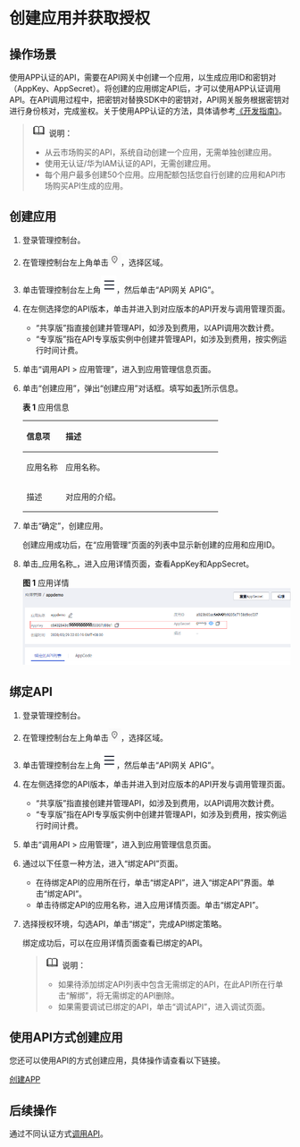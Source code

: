 # 创建应用并获取授权<a name="ZH-CN_TOPIC_0000001142957210"></a>

## 操作场景<a name="zh-cn_topic_0000001128537178_zh-cn_topic_0115925970_section1392141914277"></a>

使用APP认证的API，需要在API网关中创建一个应用，以生成应用ID和密钥对（AppKey、AppSecret）。将创建的应用绑定API后，才可以使用APP认证调用API。在API调用过程中，把密钥对替换SDK中的密钥对，API网关服务根据密钥对进行身份核对，完成鉴权。关于使用APP认证的方法，具体请参考[《开发指南》](https://support.huaweicloud.com/devg-apig/apig-dev-180307002.html)。

>![](public_sys-resources/icon-note.gif) **说明：** 
>-   从云市场购买的API，系统自动创建一个应用，无需单独创建应用。
>-   使用无认证/华为IAM认证的API，无需创建应用。
>-   每个用户最多创建50个应用。应用配额包括您自行创建的应用和API市场购买API生成的应用。

## 创建应用<a name="zh-cn_topic_0000001128537178_zh-cn_topic_0115925970_section1856194611271"></a>

1.  登录管理控制台。
2.  在管理控制台左上角单击![](figures/icon-region.png)，选择区域。
3.  单击管理控制台左上角![](figures/zh-cn_image_0000001191791775.png)，然后单击“API网关 APIG”。
4.  在左侧选择您的API版本，单击并进入到对应版本的API开发与调用管理页面。
    -   “共享版”指直接创建并管理API，如涉及到费用，以API调用次数计费。
    -   “专享版”指在API专享版实例中创建并管理API，如涉及到费用，按实例运行时间计费。

5.  单击“调用API \> 应用管理”，进入到应用管理信息页面。
6.  单击“创建应用”，弹出“创建应用”对话框。填写如[表1](#zh-cn_topic_0000001128537178_zh-cn_topic_0115925970_zh-cn_topic_0085149606_table195413315428)所示信息。

    **表 1**  应用信息

    <a name="zh-cn_topic_0000001128537178_zh-cn_topic_0115925970_zh-cn_topic_0085149606_table195413315428"></a>
    <table><thead align="left"><tr id="zh-cn_topic_0000001128537178_zh-cn_topic_0115925970_zh-cn_topic_0085149606_row45523384220"><th class="cellrowborder" valign="top" width="20%" id="mcps1.2.3.1.1"><p id="zh-cn_topic_0000001128537178_zh-cn_topic_0115925970_zh-cn_topic_0085149606_p65563314423"><a name="zh-cn_topic_0000001128537178_zh-cn_topic_0115925970_zh-cn_topic_0085149606_p65563314423"></a><a name="zh-cn_topic_0000001128537178_zh-cn_topic_0115925970_zh-cn_topic_0085149606_p65563314423"></a>信息项</p>
    </th>
    <th class="cellrowborder" valign="top" width="80%" id="mcps1.2.3.1.2"><p id="zh-cn_topic_0000001128537178_zh-cn_topic_0115925970_zh-cn_topic_0085149606_p356183311427"><a name="zh-cn_topic_0000001128537178_zh-cn_topic_0115925970_zh-cn_topic_0085149606_p356183311427"></a><a name="zh-cn_topic_0000001128537178_zh-cn_topic_0115925970_zh-cn_topic_0085149606_p356183311427"></a>描述</p>
    </th>
    </tr>
    </thead>
    <tbody><tr id="zh-cn_topic_0000001128537178_zh-cn_topic_0115925970_zh-cn_topic_0085149606_row1156183364219"><td class="cellrowborder" valign="top" width="20%" headers="mcps1.2.3.1.1 "><p id="zh-cn_topic_0000001128537178_zh-cn_topic_0115925970_zh-cn_topic_0085149606_p105616333427"><a name="zh-cn_topic_0000001128537178_zh-cn_topic_0115925970_zh-cn_topic_0085149606_p105616333427"></a><a name="zh-cn_topic_0000001128537178_zh-cn_topic_0115925970_zh-cn_topic_0085149606_p105616333427"></a>应用名称</p>
    </td>
    <td class="cellrowborder" valign="top" width="80%" headers="mcps1.2.3.1.2 "><p id="zh-cn_topic_0000001128537178_zh-cn_topic_0115925970_zh-cn_topic_0085149606_p1656123374219"><a name="zh-cn_topic_0000001128537178_zh-cn_topic_0115925970_zh-cn_topic_0085149606_p1656123374219"></a><a name="zh-cn_topic_0000001128537178_zh-cn_topic_0115925970_zh-cn_topic_0085149606_p1656123374219"></a>应用名称。</p>
    </td>
    </tr>
    <tr id="zh-cn_topic_0000001128537178_zh-cn_topic_0115925970_zh-cn_topic_0085149606_row14879114316433"><td class="cellrowborder" valign="top" width="20%" headers="mcps1.2.3.1.1 "><p id="zh-cn_topic_0000001128537178_zh-cn_topic_0115925970_zh-cn_topic_0085149606_p12880154304320"><a name="zh-cn_topic_0000001128537178_zh-cn_topic_0115925970_zh-cn_topic_0085149606_p12880154304320"></a><a name="zh-cn_topic_0000001128537178_zh-cn_topic_0115925970_zh-cn_topic_0085149606_p12880154304320"></a>描述</p>
    </td>
    <td class="cellrowborder" valign="top" width="80%" headers="mcps1.2.3.1.2 "><p id="zh-cn_topic_0000001128537178_zh-cn_topic_0115925970_zh-cn_topic_0085149606_p48801043134312"><a name="zh-cn_topic_0000001128537178_zh-cn_topic_0115925970_zh-cn_topic_0085149606_p48801043134312"></a><a name="zh-cn_topic_0000001128537178_zh-cn_topic_0115925970_zh-cn_topic_0085149606_p48801043134312"></a>对应用的介绍。</p>
    </td>
    </tr>
    </tbody>
    </table>

7.  单击“确定”，创建应用。

    创建应用成功后，在“应用管理”页面的列表中显示新创建的应用和应用ID。

8.  单击_应用名称_，进入应用详情页面，查看AppKey和AppSecret。

    **图 1**  应用详情<a name="zh-cn_topic_0000001128537178_zh-cn_topic_0115925970_zh-cn_topic_0085149606_fig12329145204214"></a>  
    ![](figures/应用详情.png "应用详情")


## 绑定API<a name="zh-cn_topic_0000001128537178_zh-cn_topic_0115925970_section3685125783812"></a>

1.  登录管理控制台。
2.  在管理控制台左上角单击![](figures/icon-region.png)，选择区域。
3.  单击管理控制台左上角![](figures/zh-cn_image_0000001191951639.png)，然后单击“API网关 APIG”。
4.  在左侧选择您的API版本，单击并进入到对应版本的API开发与调用管理页面。
    -   “共享版”指直接创建并管理API，如涉及到费用，以API调用次数计费。
    -   “专享版”指在API专享版实例中创建并管理API，如涉及到费用，按实例运行时间计费。

5.  单击“调用API \> 应用管理”，进入到应用管理信息页面。
6.  通过以下任意一种方法，进入“绑定API”页面。
    -   在待绑定API的应用所在行，单击“绑定API”，进入“绑定API”界面。单击“绑定API”。
    -   单击待绑定API的应用名称，进入应用详情页面。单击“绑定API”。

7.  选择授权环境，勾选API，单击“绑定”，完成API绑定策略。

    绑定成功后，可以在应用详情页面查看已绑定的API。

    >![](public_sys-resources/icon-note.gif) **说明：** 
    >-   如果待添加绑定API列表中包含无需绑定的API，在此API所在行单击“解绑”，将无需绑定的API删除。
    >-   如果需要调试已绑定的API，单击“调试API”，进入调试页面。


## 使用API方式创建应用<a name="zh-cn_topic_0000001128537178_zh-cn_topic_0115925970_section7454122873915"></a>

您还可以使用API的方式创建应用，具体操作请查看以下链接。

[创建APP](https://support.huaweicloud.com/api-apig/CreateAnAppV2.html)

## 后续操作<a name="zh-cn_topic_0000001128537178_zh-cn_topic_0115925970_section16481859143918"></a>

通过不同认证方式[调用API](https://support.huaweicloud.com/devg-apig/apig-dev-180526060.html)。


